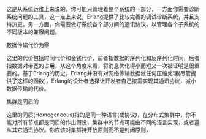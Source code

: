 这是从系统运维上来说的，你可能只管理着整个系统的一部分，一方面你需要诊断系统问题的工具，这一点上来说，Erlang提供了比较完善的调试诊断系统，并且支持热更。另一方面，你需要做好系统各个部分间的通讯协议，以管理各个子系统的不同版本的兼容问题。

数据传输代价为零

这里的代价包括时间代价和金钱代价，前者指数据的序列化和反序列化时间，后者指数据对带宽的占用，从这个角度来看，将消息优化得小而短又一次被证明是很重要的。基于Erlang的历史，Erlang并没有对网络传输数据做任何压缩处理(尽管提供了这样的函数)，Erlang的设计者选择让开发者自己按需实现其通讯协议，减小数据传输的代价。

集群是同质的

这里的同质(Homogeneous)指的是同一种语言(或协议)，在分布式集群中，你不能对所有节点都是同质的作出假设，集群中的节点可能由不同的语言实现，或者遵从其它通讯协议。你应该对集群持开放原则而不是封闭原则，